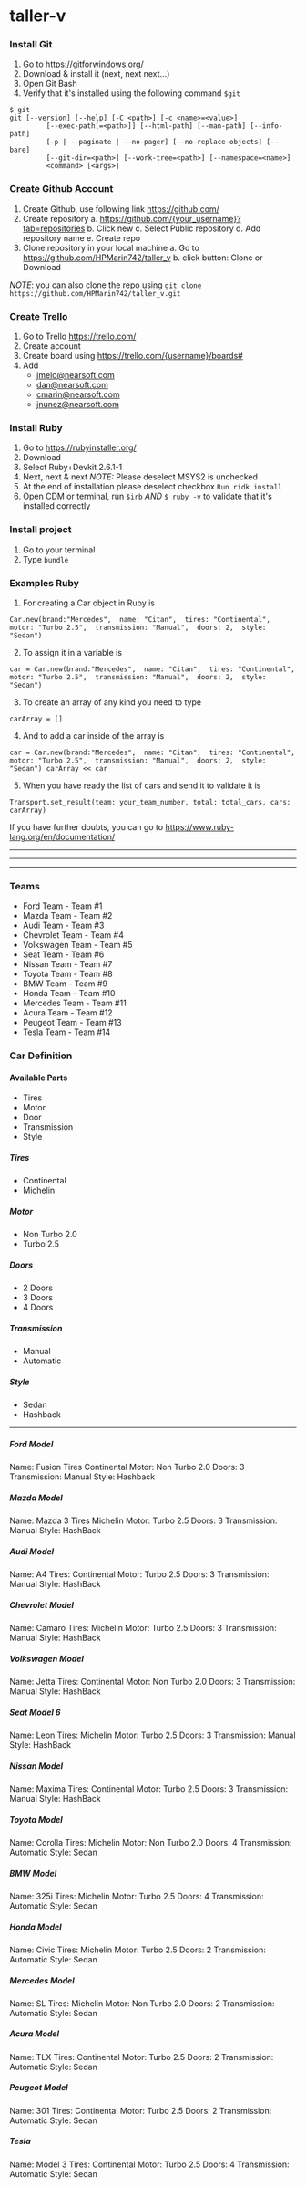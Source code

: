 # taller-v

### Install Git
1. Go to https://gitforwindows.org/
2. Download & install it (next, next next...)
3. Open Git Bash
4. Verify that it's installed using the following command `$git` 
  ```
  $ git
  git [--version] [--help] [-C <path>] [-c <name>=<value>]
           [--exec-path[=<path>]] [--html-path] [--man-path] [--info-path]
           [-p | --paginate | --no-pager] [--no-replace-objects] [--bare]
           [--git-dir=<path>] [--work-tree=<path>] [--namespace=<name>]
           <command> [<args>]
  ```

### Create Github Account
1. Create Github, use following link https://github.com/
2. Create repository
  a. https://github.com/{your_username}?tab=repositories
  b. Click new
  c. Select Public repository
  d. Add repository name
  e. Create repo
3. Clone repository in your local machine
  a. Go to https://github.com/HPMarin742/taller_v
  b. click button: Clone or Download
  
  *NOTE*: you can also clone the repo using `git clone https://github.com/HPMarin742/taller_v.git`
  
### Create Trello
1. Go to Trello https://trello.com/
2. Create account
3. Create board using https://trello.com/{username}/boards#
4. Add 
    - jmelo@nearsoft.com
    - dan@nearsoft.com
    - cmarin@nearsoft.com
    - jnunez@nearsoft.com

### Install Ruby
1. Go to https://rubyinstaller.org/
2. Download 
3. Select Ruby+Devkit 2.6.1-1
4. Next, next & next
  *NOTE:* Please deselect MSYS2 is unchecked
5. At the end of installation please deselect checkbox `Run ridk install`
6. Open CDM or terminal, run `$irb` _AND_ `$ ruby -v`  to validate that it's installed correctly

### Install project
1. Go to your terminal
2. Type `bundle`

### Examples Ruby
1. For creating a Car object in Ruby is 

`Car.new(brand:"Mercedes",  name: "Citan",  tires: "Continental",  motor: "Turbo 2.5",  transmission: "Manual",  doors: 2,  style: "Sedan")`

2. To assign it in a variable is 

`car = Car.new(brand:"Mercedes",  name: "Citan",  tires: "Continental",  motor: "Turbo 2.5",  transmission: "Manual",  doors: 2,  style: "Sedan")`

3. To create an array of any kind you need to type

`carArray = []`

4. And to add a car inside of the array is

`car = Car.new(brand:"Mercedes",  name: "Citan",  tires: "Continental",  motor: "Turbo 2.5",  transmission: "Manual",  doors: 2,  style: "Sedan")
carArray << car`

5. When you have ready the list of cars and send it to validate it is

`Transport.set_result(team: your_team_number, total: total_cars, cars: carArray)`

If you have further doubts, you can go to https://www.ruby-lang.org/en/documentation/

---
---
---

### Teams
- Ford Team - Team #1
- Mazda Team - Team #2
- Audi Team - Team #3
- Chevrolet Team - Team #4
- Volkswagen Team - Team #5
- Seat Team - Team #6
- Nissan Team - Team #7
- Toyota Team - Team #8
- BMW Team - Team #9
- Honda Team - Team #10
- Mercedes Team - Team #11
- Acura Team - Team #12
- Peugeot Team - Team #13
- Tesla Team - Team #14

### Car Definition
#### Available Parts
- Tires
- Motor
- Door
- Transmission
- Style

##### Tires
- Continental
- Michelin

##### Motor
- Non Turbo 2.0
- Turbo 2.5

##### Doors
- 2 Doors
- 3 Doors
- 4 Doors

##### Transmission
- Manual
- Automatic

##### Style
- Sedan
- Hashback

---

##### Ford Model
Name: Fusion
Tires Continental
Motor: Non Turbo 2.0
Doors: 3
Transmission: Manual
Style: Hashback
 
##### Mazda Model
Name: Mazda 3
Tires Michelin
Motor: Turbo 2.5
Doors: 3
Transmission: Manual
Style: HashBack

##### Audi Model
Name: A4
Tires: Continental
Motor: Turbo 2.5
Doors: 3
Transmission: Manual
Style: HashBack

##### Chevrolet Model
Name: Camaro
Tires: Michelin
Motor: Turbo 2.5
Doors: 3
Transmission: Manual
Style: HashBack

##### Volkswagen Model
Name: Jetta
Tires: Continental
Motor: Non Turbo 2.0
Doors: 3
Transmission: Manual
Style: HashBack

##### Seat Model 6
Name: Leon
Tires: Michelin
Motor: Turbo 2.5
Doors: 3
Transmission: Manual
Style: HashBack

##### Nissan Model
Name: Maxima
Tires: Continental
Motor: Turbo 2.5
Doors: 3
Transmission: Manual
Style: HashBack

##### Toyota Model
Name: Corolla
Tires: Michelin
Motor: Non Turbo 2.0
Doors: 4
Transmission: Automatic
Style: Sedan

##### BMW Model
Name: 325i
Tires: Michelin
Motor: Turbo 2.5
Doors: 4
Transmission: Automatic
Style: Sedan

##### Honda Model
Name: Civic
Tires: Michelin
Motor: Turbo 2.5
Doors: 2
Transmission: Automatic
Style: Sedan

##### Mercedes Model
Name: SL
Tires: Michelin
Motor: Non Turbo 2.0
Doors: 2
Transmission: Automatic
Style: Sedan

##### Acura Model
Name: TLX
Tires: Continental
Motor: Turbo 2.5
Doors: 2
Transmission: Automatic
Style: Sedan

##### Peugeot Model
Name: 301
Tires: Continental
Motor: Turbo 2.5
Doors: 2
Transmission: Automatic
Style: Sedan

##### Tesla
Name: Model 3
Tires: Continental
Motor: Turbo 2.5
Doors: 4
Transmission: Automatic
Style: Sedan
